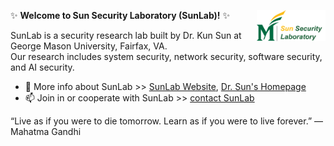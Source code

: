 ✨ **Welcome to Sun Security Laboratory (SunLab)!** ✨ <img align="right" height="50em" src="sunlab_logo.png" />

SunLab is a security research lab built by Dr. Kun Sun at George Mason University, Fairfax, VA. \
Our research includes system security, network security, software security, and AI security. 

- 🔭 More info about SunLab >> [SunLab Website](https://sunlab-gmu.github.io), [Dr. Sun's Homepage](https://csis.gmu.edu/ksun/)
- 📫 Join in or cooperate with SunLab >> [contact SunLab](mailto:ksun3@gmu.edu)

“Live as if you were to die tomorrow. Learn as if you were to live forever.” –– Mahatma Gandhi
